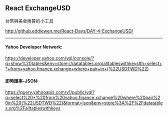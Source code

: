 ## React ExchangeUSD

台幣與美金換算的小工具

http://github.eddiewen.me/React-Days/DAY-4-ExchangeUSD/

----

#### Yahoo Developer Network:
https://developer.yahoo.com/yql/console/?q=show%20tables&env=store://datatables.org/alltableswithkeys#h=select+*+from+yahoo.finance.xchange+where+pair+in+(%22USDTWD%22)

#### 即時匯率-JSON:
https://query.yahooapis.com/v1/public/yql?q=select%20*%20from%20yahoo.finance.xchange%20where%20pair%20in%20(%22USDTWD%22)&format=json&env=store%3A%2F%2Fdatatables.org%2Falltableswithkeys